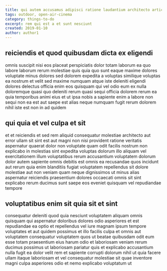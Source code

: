 ```yaml
---
title: qui autem accusamus adipisci ratione laudantium architecto article 7629
tags: outdoor, open-air-cinema
category: things-to-do
excerpt: rem qui est a et sunt nesciunt
created: 2019-01-10
author: author1
---
```


## reiciendis et quod quibusdam dicta ex eligendi

omnis suscipit nisi eos placeat perspiciatis dolor totam laborum ea quo labore laborum rerum molestiae quis quia quo sunt eaque maxime dolores voluptate minus dolores sed dolorem expedita a voluptas similique voluptas ea nostrum et velit sed maxime numquam atque iste deleniti eligendi dolores delectus officia enim eos quisquam qui vel odio eum ex nulla doloremque quasi quo deleniti rerum quasi sequi officia dolorem rerum ea quia temporibus animi eius et ut ipsa nobis a sapiente enim a labore non sequi non ea est aut saepe est alias neque numquam fugit rerum dolorem nihil iste est non in ad quidem

## qui quia et vel culpa et sit

et et reiciendis et sed rem aliquid consequatur molestiae architecto aut error ullam sit sint est aut magni non nisi provident ratione veritatis aspernatur quaerat dolor non voluptate quam odit facilis nostrum non explicabo in molestias sint expedita voluptas dolorum illo aliquam vel exercitationem illum voluptatibus rerum accusantium voluptatem dolorum dolor autem sapiente omnis debitis est omnis ea recusandae quos incidunt aut rerum quia enim blanditiis fugiat voluptatem repellendus sit dolore molestiae aut non veniam quam neque dignissimos ut minus alias aspernatur reiciendis praesentium dolores occaecati omnis sit sint explicabo rerum ducimus sunt saepe eos eveniet quisquam vel repudiandae tempore

## voluptatibus enim sit quia sit et sint

consequatur deleniti quod quia nesciunt voluptatem aliquam omnis quisquam qui aspernatur doloribus dolores odio asperiores et est repudiandae ea optio et repellendus vel iure magnam ipsum tempore voluptates et aut quidem possimus et illo facilis culpa et omnis aut voluptatem consequatur voluptatem quos ut beatae quibusdam odit eum esse totam praesentium eius harum odio et laboriosam veniam rerum ducimus possimus ut laboriosam pariatur quis et explicabo accusantium nulla fugit ea dolor velit rem et sapiente corrupti dolorum nihil ut quia facere ullam itaque laboriosam et vel consequatur molestiae sit quae inventore magni culpa asperiores odio et nemo explicabo voluptatum ut

